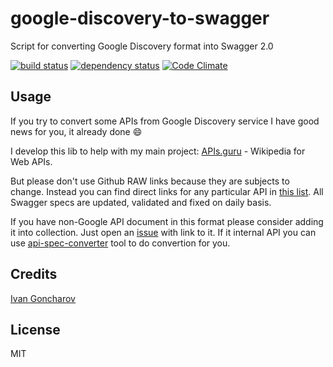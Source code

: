 # google-discovery-to-swagger

Script for converting Google Discovery format into Swagger 2.0

[![build status](https://secure.travis-ci.org/APIs-guru/google-discovery-to-swagger.svg)](http://travis-ci.org/APIs-guru/google-discovery-to-swagger)
[![dependency status](https://david-dm.org/APIs-guru/google-discovery-to-swagger.svg)](https://david-dm.org/APIs-guru/google-discovery-to-swagger)
[![Code Climate](https://codeclimate.com/github/APIs-guru/google-discovery-to-swagger/badges/gpa.svg)](https://codeclimate.com/github/APIs-guru/google-discovery-to-swagger)

## Usage

If you try to convert some APIs from Google Discovery service I have good news for you, it already done :smile:

I develop this lib to help with my main project: [APIs.guru](https://github.com/APIs-guru/api-models) - Wikipedia for Web APIs.
  
But please don't use Github RAW links because they are subjects to change.
Instead you can find direct links for any particular API in [this list](https://apis-guru.github.io/api-models/).
All Swagger specs are updated, validated and fixed on daily basis.

If you have non-Google API document in this format please consider adding it into collection.
Just open an [issue](https://github.com/APIs-guru/api-models/issues/new) with link to it.
If it internal API you can use [api-spec-converter](https://github.com/lucybot/api-spec-converter) tool to do convertion for you.

## Credits
[Ivan Goncharov](https://github.com/IvanGoncharov/)

## License

MIT
